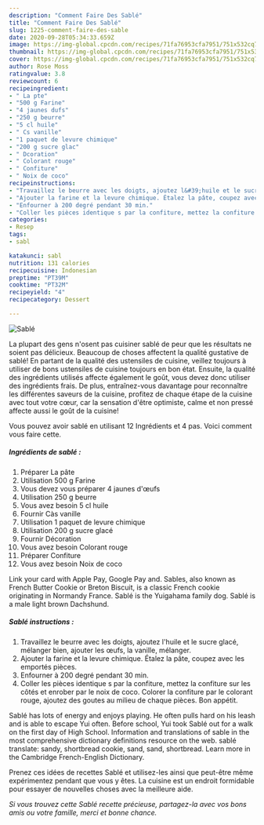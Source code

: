 ```yaml
---
description: "Comment Faire Des Sablé"
title: "Comment Faire Des Sablé"
slug: 1225-comment-faire-des-sable
date: 2020-09-28T05:34:33.659Z
image: https://img-global.cpcdn.com/recipes/71fa76953cfa7951/751x532cq70/sable-photo-principale-de-la-recette.jpg
thumbnail: https://img-global.cpcdn.com/recipes/71fa76953cfa7951/751x532cq70/sable-photo-principale-de-la-recette.jpg
cover: https://img-global.cpcdn.com/recipes/71fa76953cfa7951/751x532cq70/sable-photo-principale-de-la-recette.jpg
author: Rose Moss
ratingvalue: 3.8
reviewcount: 6
recipeingredient:
- " La pte"
- "500 g Farine"
- "4 jaunes dufs"
- "250 g beurre"
- "5 cl huile"
- " Cs vanille"
- "1 paquet de levure chimique"
- "200 g sucre glac"
- " Dcoration"
- " Colorant rouge"
- " Confiture"
- " Noix de coco"
recipeinstructions:
- "Travaillez le beurre avec les doigts, ajoutez l&#39;huile et le sucre glacé, mélanger bien, ajouter les œufs, la vanille, mélanger."
- "Ajouter la farine et la levure chimique. Étalez la pâte, coupez avec les emportés pièces."
- "Enfourner à 200 degré pendant 30 min."
- "Coller les pièces identique s par la confiture, mettez la confiture sur les côtés et enrober par le noix de coco. Colorer la confiture par le colorant rouge, ajoutez des goutes au milieu de chaque pièces. Bon appétit."
categories:
- Resep
tags:
- sabl

katakunci: sabl 
nutrition: 131 calories
recipecuisine: Indonesian
preptime: "PT39M"
cooktime: "PT32M"
recipeyield: "4"
recipecategory: Dessert

---
```



![Sablé](https://img-global.cpcdn.com/recipes/71fa76953cfa7951/751x532cq70/sable-photo-principale-de-la-recette.jpg)

La plupart des gens n'osent pas cuisiner sablé de peur que les résultats ne soient pas délicieux. Beaucoup de choses affectent la qualité gustative de sablé! En partant de la qualité des ustensiles de cuisine, veillez toujours à utiliser de bons ustensiles de cuisine toujours en bon état. Ensuite, la qualité des ingrédients utilisés affecte également le goût, vous devez donc utiliser des ingrédients frais. De plus, entraînez-vous davantage pour reconnaître les différentes saveurs de la cuisine, profitez de chaque étape de la cuisine avec tout votre cœur, car la sensation d'être optimiste, calme et non pressé affecte aussi le goût de la cuisine!

<!--inarticleads1-->

Vous pouvez avoir sablé en utilisant 12 Ingrédients et 4 pas. Voici comment vous faire cette.

##### Ingrédients de sablé :

1. Préparer  La pâte
1. Utilisation 500 g Farine
1. Vous devez vous préparer 4 jaunes d&#39;œufs
1. Utilisation 250 g beurre
1. Vous avez besoin 5 cl huile
1. Fournir  Càs vanille
1. Utilisation 1 paquet de levure chimique
1. Utilisation 200 g sucre glacé
1. Fournir  Décoration
1. Vous avez besoin  Colorant rouge
1. Préparer  Confiture
1. Vous avez besoin  Noix de coco


Link your card with Apple Pay, Google Pay and. Sables, also known as French Butter Cookie or Breton Biscuit, is a classic French cookie originating in Normandy France. Sablé is the Yuigahama family dog. Sablé is a male light brown Dachshund. 

<!--inarticleads2-->

##### Sablé instructions :

1. Travaillez le beurre avec les doigts, ajoutez l&#39;huile et le sucre glacé, mélanger bien, ajouter les œufs, la vanille, mélanger.
1. Ajouter la farine et la levure chimique. Étalez la pâte, coupez avec les emportés pièces.
1. Enfourner à 200 degré pendant 30 min.
1. Coller les pièces identique s par la confiture, mettez la confiture sur les côtés et enrober par le noix de coco. Colorer la confiture par le colorant rouge, ajoutez des goutes au milieu de chaque pièces. Bon appétit.


Sablé has lots of energy and enjoys playing. He often pulls hard on his leash and is able to escape Yui often. Before school, Yui took Sablé out for a walk on the first day of High School. Information and translations of sable in the most comprehensive dictionary definitions resource on the web. sablé translate: sandy, shortbread cookie, sand, sand, shortbread. Learn more in the Cambridge French-English Dictionary. 

<!--inarticleads1-->

<p>
Prenez ces idées de recettes Sablé et utilisez-les ainsi que peut-être même expérimentez pendant que vous y êtes. La cuisine est un endroit formidable pour essayer de nouvelles choses avec la meilleure aide.
</p>

<p>
<i>Si vous trouvez cette Sablé recette précieuse, partagez-la avec vos bons amis ou votre famille, merci et bonne chance.</i>
</p>
